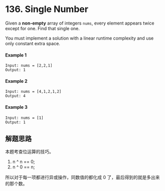 # 136. Single Number

Given a **non-empty** array of integers `nums`, every element appears twice except for one. Find that single one.

You must implement a solution with a linear runtime complexity and use only constant extra space.

#### Example 1

```
Input: nums = [2,2,1]
Output: 1
```

#### Example 2

```
Input: nums = [4,1,2,1,2]
Output: 4
```

#### Example 3

```
Input: nums = [1]
Output: 1
```

## 解题思路

本题考查位运算的技巧。

1. n ^ n == 0;
2. n ^ 0 == n;

所以对于每一项都进行异或操作，同数值的都化成 0 了，最后得到的就是多出来的那个数。